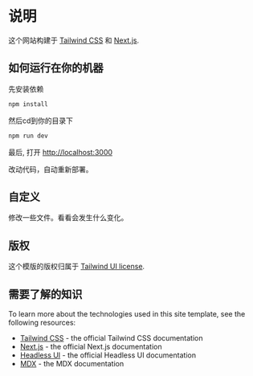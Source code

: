 # 说明

这个网站构建于 [Tailwind CSS](https://tailwindcss.com) 和 [Next.js](https://nextjs.org).

## 如何运行在你的机器

先安装依赖

```bash
npm install
```
然后cd到你的目录下

```bash
npm run dev
```

最后, 打开 [http://localhost:3000](http://localhost:3000)

改动代码，自动重新部署。

## 自定义

修改一些文件。看看会发生什么变化。

## 版权

这个模版的版权归属于 [Tailwind UI license](https://tailwindui.com/license).

## 需要了解的知识

To learn more about the technologies used in this site template, see the following resources:

- [Tailwind CSS](https://tailwindcss.com/docs) - the official Tailwind CSS documentation
- [Next.js](https://nextjs.org/docs) - the official Next.js documentation
- [Headless UI](https://headlessui.dev) - the official Headless UI documentation
- [MDX](https://mdxjs.com) - the MDX documentation
